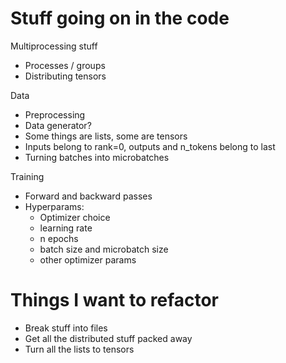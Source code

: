 # Stuff going on in the code

Multiprocessing stuff
- Processes / groups
- Distributing tensors

Data
- Preprocessing
- Data generator?
- Some things are lists, some are tensors 
- Inputs belong to rank=0, outputs and n_tokens belong to last
- Turning batches into microbatches

Training
- Forward and backward passes
- Hyperparams:
    - Optimizer choice
    - learning rate
    - n epochs
    - batch size and microbatch size
    - other optimizer params
    
    
# Things I want to refactor

- Break stuff into files
- Get all the distributed stuff packed away
- Turn all the lists to tensors